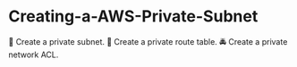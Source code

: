 # Creating-a-AWS-Private-Subnet
🚷 Create a private subnet.  🚧 Create a private route table.  🚔 Create a private network ACL.
